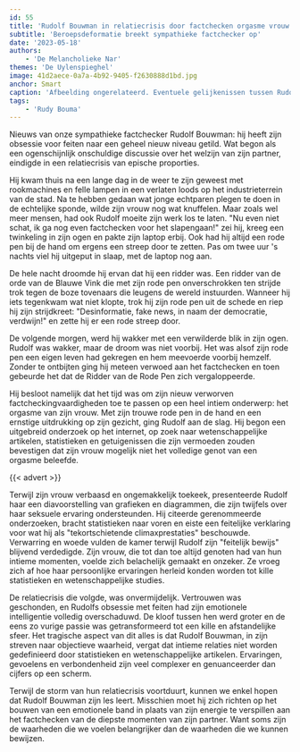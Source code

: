 ```yaml
---
id: 55
title: 'Rudolf Bouwman in relatiecrisis door factchecken orgasme vrouw'
subtitle: 'Beroepsdeformatie breekt sympathieke factchecker op'
date: '2023-05-18'
authors:
    - 'De Melancholieke Nar'
themes: 'De Uylenspieghel'
image: 41d2aece-0a7a-4b92-9405-f2630888d1bd.jpg
anchor: Smart
caption: 'Afbeelding ongerelateerd. Eventuele gelijkenissen tussen Rudolf Bouwman en werkelijk bestaande personen en/of gebeurtenissen berusten geheel op toeval.'
tags:
    - 'Rudy Bouma'
---
```


Nieuws van onze sympathieke factchecker Rudolf Bouwman: hij heeft zijn obsessie voor feiten naar een geheel nieuw niveau getild. Wat begon als een ogenschijnlijk onschuldige discussie over het welzijn van zijn partner, eindigde in een relatiecrisis van epische proporties.

Hij kwam thuis na een lange dag in de weer te zijn geweest met rookmachines en felle lampen in een verlaten loods op het industrieterrein van de stad. Na te hebben gedaan wat jonge echtparen plegen te doen in de echtelijke sponde, wilde zijn vrouw nog wat knuffelen. Maar zoals wel meer mensen, had ook Rudolf moeite zijn werk los te laten. "Nu even niet schat, ik ga nog even factchecken voor het slapengaan!" zei hij, kreeg een twinkeling in zijn ogen en pakte zijn laptop erbij. Ook had hij altijd een rode pen bij de hand om ergens een streep door te zetten. Pas om twee uur 's nachts viel hij uitgeput in slaap, met de laptop nog aan.

De hele nacht droomde hij ervan dat hij een ridder was. Een ridder van de orde van de Blauwe Vink die met zijn rode pen onverschrokken ten strijde trok tegen de boze tovenaars die leugens de wereld instuurden. Wanneer hij iets tegenkwam wat niet klopte, trok hij zijn rode pen uit de schede en riep hij zijn strijdkreet: "Desinformatie, fake news, in naam der democratie, verdwijn!" en zette hij er een rode streep door.

De volgende morgen, werd hij wakker met een verwilderde blik in zijn ogen. Rudolf was wakker, maar de droom was niet voorbij. Het was alsof zijn rode pen een eigen leven had gekregen en hem meevoerde voorbij hemzelf. Zonder te ontbijten ging hij meteen verwoed aan het factchecken en toen gebeurde het dat de Ridder van de Rode Pen zich vergaloppeerde. 

Hij besloot namelijk dat het tijd was om zijn nieuw verworven factcheckingvaardigheden toe te passen op een heel intiem onderwerp: het orgasme van zijn vrouw. Met zijn trouwe rode pen in de hand en een ernstige uitdrukking op zijn gezicht, ging Rudolf aan de slag. Hij begon een uitgebreid onderzoek op het internet, op zoek naar wetenschappelijke artikelen, statistieken en getuigenissen die zijn vermoeden zouden bevestigen dat zijn vrouw mogelijk niet het volledige genot van een orgasme beleefde.

{{< advert >}}

Terwijl zijn vrouw verbaasd en ongemakkelijk toekeek, presenteerde Rudolf haar een diavoorstelling van grafieken en diagrammen, die zijn twijfels over haar seksuele ervaring ondersteunden. Hij citeerde gerenommeerde onderzoeken, bracht statistieken naar voren en eiste een feitelijke verklaring voor wat hij als "tekortschietende climaxprestaties" beschouwde.
Verwarring en woede vulden de kamer terwijl Rudolf zijn "feitelijk bewijs" blijvend verdedigde. Zijn vrouw, die tot dan toe altijd genoten had van hun intieme momenten, voelde zich belachelijk gemaakt en onzeker. Ze vroeg zich af hoe haar persoonlijke ervaringen herleid konden worden tot kille statistieken en wetenschappelijke studies.

De relatiecrisis die volgde, was onvermijdelijk. Vertrouwen was geschonden, en Rudolfs obsessie met feiten had zijn emotionele intelligentie volledig overschaduwd. De kloof tussen hen werd groter en de eens zo vurige passie was getransformeerd tot een kille en afstandelijke sfeer.
Het tragische aspect van dit alles is dat Rudolf Bouwman, in zijn streven naar objectieve waarheid, vergat dat intieme relaties niet worden gedefinieerd door statistieken en wetenschappelijke artikelen. Ervaringen, gevoelens en verbondenheid zijn veel complexer en genuanceerder dan cijfers op een scherm.

Terwijl de storm van hun relatiecrisis voortduurt, kunnen we enkel hopen dat Rudolf Bouwman zijn les leert. Misschien moet hij zich richten op het bouwen van een emotionele band in plaats van zijn energie te verspillen aan het factchecken van de diepste momenten van zijn partner. Want soms zijn de waarheden die we voelen belangrijker dan de waarheden die we kunnen bewijzen.
